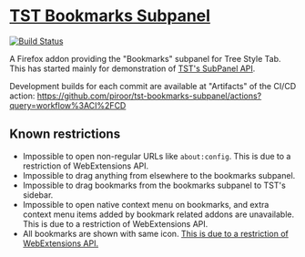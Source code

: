 # [TST Bookmarks Subpanel](https://addons.mozilla.org/firefox/addon/tst-bookmarks-subpanel/)

[![Build Status](https://travis-ci.org/piroor/tst-bookmarks-subpanel.svg?branch=master)](https://travis-ci.org/piroor/tst-bookmarks-subpanel)

A Firefox addon providing the "Bookmarks" subpanel for Tree Style Tab.
This has started mainly for demonstration of [TST's SubPanel API](https://github.com/piroor/treestyletab/wiki/SubPanel-API).

Development builds for each commit are available at "Artifacts" of the CI/CD action:
https://github.com/piroor/tst-bookmarks-subpanel/actions?query=workflow%3ACI%2FCD

## Known restrictions

* Impossible to open non-regular URLs like `about:config`. This is due to a restriction of WebExtensions API.
* Impossible to drag anything from elsewhere to the bookmarks subpanel.
* Impossible to drag bookmarks from the bookmarks subpanel to TST's sidebar.
* Impossible to open native context menu on bookmarks, and extra context menu items added by bookmark related addons are unavailable. This is due to a restriction of WebExtensions API.
* All bookmarks are shown with same icon. [This is due to a restriction of WebExtensions API.](https://bugzilla.mozilla.org/show_bug.cgi?id=1315616 "Bug 1315616 - Give extensions access to cached favicon URLs")
